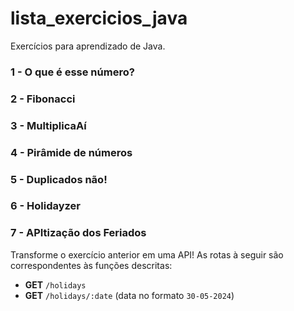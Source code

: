# lista_exercicios_java
Exercícios para aprendizado de Java.

### 1 - O que é esse número?

### 2 - Fibonacci

### 3 - MultiplicaAí

### 4 - Pirâmide de números

### 5 - Duplicados não!

### 6 - Holidayzer

### 7 - APItização dos Feriados

Transforme o exercício anterior em uma API! As rotas à seguir são correspondentes às funções descritas:
- **GET** `/holidays`
- **GET** `/holidays/:date` (data no formato `30-05-2024`)
